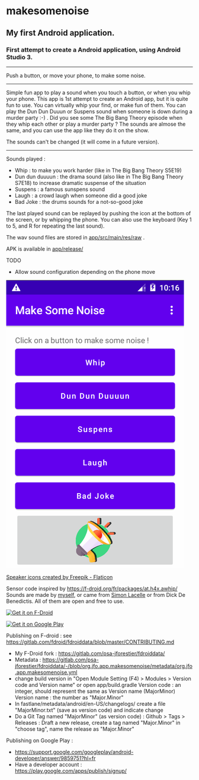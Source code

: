 
# makesomenoise
## My first Android application.

### First attempt to create a Android application, using Android Studio 3.
___
Push a button, or move your phone, to make some noise.
___
Simple fun app to play a sound when you touch a button, or when you
whip your phone.
This app is 1st attempt to create an Android app, but it is quite fun
to use. You can virtually whip your find, or make fun of them. You can
play the Dun Dun Duuun or Suspens sound when someone is down during a
murder party :-) . Did you see some The Big Bang Theory episode when
they whip each other or play a murder party ? The sounds are almose the
same, and you can use the app like they do it on the show.

The sounds can't be changed (it will come in a future version).
___

Sounds played :
- Whip : to make you work harder (like in The Big Bang Theory S5E19)
- Dun dun duuuun : the drama sound (also like in The Big Bang Theory S7E18) to increase dramatic suspense of the situation
- Suspens : a famous sunspens sound 
- Laugh : a crowd laugh when someone did a good joke
- Bad Joke : the drums sounds for a not-so-good joke


The last played sound can be replayed by pushing the icon at the bottom of the screen, or by whipping the phone.
You can also use the keyboard (Key 1 to 5, and R for repeating the last sound).

The wav sound files are stored in [app/src/main/res/raw](./app/src/main/res/raw) .

APK is available in [app/release/](app/release/)

TODO
- Allow sound configuration depending on the phone move

![Make some noise screenshot](/fastlane/metadata/android/en-US/images/phoneScreenshots/1.png?raw=true)

[Speaker icons created by Freepik - Flaticon](https://www.flaticon.com/free-icons/speaker)

Sensor code inspired by https://f-droid.org/fr/packages/at.h4x.awhip/
Sounds are made by [myself](https://freesound.org/people/JayRom01/), or came from [Simon Lacelle](https://freesound.org/people/Simon_Lacelle/) or from Dick De Benedictis. All of them are open and free to use.


[<img src="https://fdroid.gitlab.io/artwork/badge/get-it-on.png"
alt="Get it on F-Droid"
height="80">](https://f-droid.org/packages/org.jfo.app.makesomenoise)

<a href='https://play.google.com/store/apps/details?id=org.jfo.app.makesomenoise&pcampaignid=fromGitHub'><img alt='Get it on Google Play' src='https://play.google.com/intl/en_us/badges/static/images/badges/en_badge_web_generic.png' height=80/></a>

Publishing on F-droid : see https://gitlab.com/fdroid/fdroiddata/blob/master/CONTRIBUTING.md
- My F-Droid fork : https://gitlab.com/psa-jforestier/fdroiddata/
- Metadata : https://gitlab.com/psa-jforestier/fdroiddata/-/blob/org.jfo.app.makesomenoise/metadata/org.jfo.app.makesomenoise.yml
- change build version in "Open Module Setting (F4) > Modules > Version code and Version name" or open app/build.gradle
  Version code : an integer, should represent the same as Version name (MajorMinor)
  Version name : the number as "Major.Minor"
- In fastlane/metadata/android/en-US/changelogs/ create a file "MajorMinor.txt" (save as version code) and indicate change
- Do a Git Tag named "MajorMinor" (as version code) : Github > Tags > Releases : Draft a new release, create a tag named "Major.Minor" in "choose tag", name the release as "Major.Minor"


Publishing on Google Play :
- https://support.google.com/googleplay/android-developer/answer/9859751?hl=fr
- Have a developer account : https://play.google.com/apps/publish/signup/
